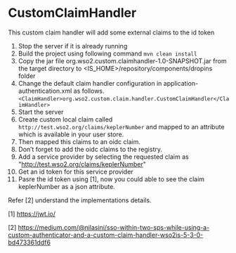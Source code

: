 # CustomClaimHandler
This custom claim handler will add some external claims to the id token

1) Stop the server if it is already running
2) Build the project using following command ```mvn clean install```
3) Copy the jar file org.wso2.custom.claimhandler-1.0-SNAPSHOT.jar from the target directory to <IS_HOME>/repository/components/dropins folder
4) Change the default claim handler configuration in application-authentication.xml as follows.
```<ClaimHandler>org.wso2.custom.claim.handler.CustomClaimHandler</ClaimHandler>```
5) Start the server
6) Create custom local claim called ```http://test.wso2.org/claims/keplerNumber``` and mapped to an attribute which is available in your user store.
7) Then mapped this claims to an oidc claim.
8) Don’t forget to add the oidc claims to the registry.
9) Add a service provider by selecting the requested claim as "http://test.wso2.org/claims/keplerNumber"
10) Get an id token for this service provider
11) Pasre the id token using \[1], now you could able to see the claim keplerNumber as a json attribute.

Refer \[2] understand the implementations details.


\[1] https://jwt.io/

\[2] https://medium.com/@nilasini/sso-within-two-sps-while-using-a-custom-authenticator-and-a-custom-claim-handler-wso2is-5-3-0-bd473361ddf6
